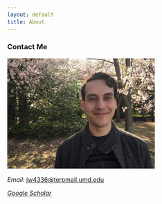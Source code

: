 ```yaml
---
layout: default
title: About
---
```

### Contact Me

![Me](/img/jlw.jpeg)

*Email:* jw4336@terpmail.umd.edu

*[Google Scholar](https://scholar.google.com/citations?user=IaAUSiQAAAAJ&hl=en)*

